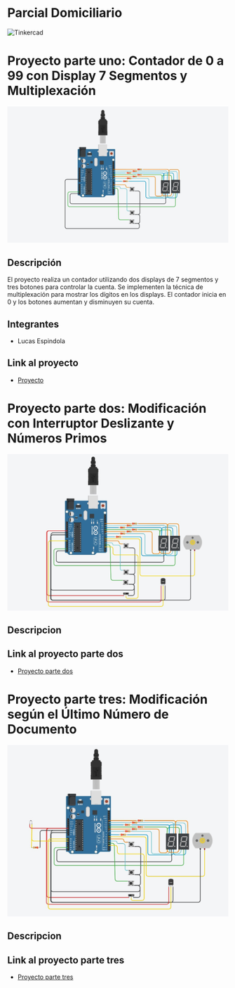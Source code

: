 # Parcial Domiciliario
![Tinkercad]()
# Proyecto parte uno: Contador de 0 a 99 con Display 7 Segmentos y Multiplexación
![Tinkercad](ciucuito.jpg)

## Descripción

El proyecto realiza un contador utilizando dos displays de 7 segmentos y tres botones para controlar la cuenta. Se implementen la técnica de multiplexación para mostrar los dígitos en los displays. El contador inicia en 0 y los botones aumentan y disminuyen su cuenta.

## Integrantes

- Lucas Espindola

## Link al proyecto

- [Proyecto](https://www.tinkercad.com/things/buAP0c983mY)

# Proyecto parte dos: Modificación con Interruptor Deslizante y Números Primos
![Tinkercad](circuito2.jpg)

## Descripcion

## Link al proyecto parte dos

- [Proyecto parte dos](https://www.tinkercad.com/things/3fFhyDG7J3W)

# Proyecto parte tres: Modificación según el Último Número de Documento
![Tinkercad](circuito3.jpg)

## Descripcion

## Link al proyecto parte tres
- [Proyecto parte tres](https://www.tinkercad.com/things/gzIJMUw3nne)


